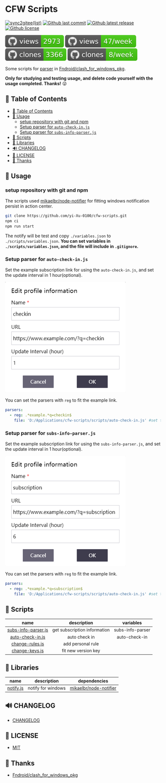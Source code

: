 # CFW Scripts

[![sync2gitee(list)](<https://github.com/yi-Xu-0100/hub-mirror/workflows/sync2gitee(list)/badge.svg>)](https://github.com/yi-Xu-0100/hub-mirror)
[![Github last commit](https://img.shields.io/github/last-commit/yi-Xu-0100/cfw-scripts)](https://github.com/yi-Xu-0100/cfw-scripts)
[![Github latest release](https://img.shields.io/github/v/release/yi-Xu-0100/cfw-scripts)](https://github.com/yi-Xu-0100/cfw-scripts/releases)
[![Github license](https://img.shields.io/github/license/yi-Xu-0100/cfw-scripts)](./LICENSE)

[![views](https://raw.githubusercontent.com/yi-Xu-0100/traffic2badge/traffic/traffic-cfw-scripts/views.svg)](https://github.com/yi-Xu-0100/traffic2badge/tree/traffic#-cfw-scripts)
[![views per week](https://raw.githubusercontent.com/yi-Xu-0100/traffic2badge/traffic/traffic-cfw-scripts/views_per_week.svg)](https://github.com/yi-Xu-0100/traffic2badge/tree/traffic#-cfw-scripts)
[![clones](https://raw.githubusercontent.com/yi-Xu-0100/traffic2badge/traffic/traffic-cfw-scripts/clones.svg)](https://github.com/yi-Xu-0100/traffic2badge/tree/traffic#-cfw-scripts)
[![clones per week](https://raw.githubusercontent.com/yi-Xu-0100/traffic2badge/traffic/traffic-cfw-scripts/clones_per_week.svg)](https://github.com/yi-Xu-0100/traffic2badge/tree/traffic#-cfw-scripts)

Some scripts for [parser](https://docs.cfw.lbyczf.com/contents/parser.html) in [Fndroid/clash_for_windows_pkg](https://github.com/Fndroid/clash_for_windows_pkg).

**Only for studying and testing usage, and delete code yourself with the usage completed. Thanks!** 😜

## 🎨 Table of Contents

- [🎨 Table of Contents](#-table-of-contents)
- [🚀 Usage](#-usage)
  - [setup repository with git and npm](#setup-repository-with-git-and-npm)
  - [Setup parser for `auto-check-in.js`](#setup-parser-for-auto-check-injs)
  - [Setup parser for `subs-info-parser.js`](#setup-parser-for-subs-info-parserjs)
- [📝 Scripts](#-scripts)
- [🍱 Libraries](#-libraries)
- [🔊 CHANGELOG](#-changelog)
- [📄 LICENSE](#-license)
- [🎉 Thanks](#-thanks)

## 🚀 Usage

### setup repository with git and npm

The scripts used [mikaelbr/node-notifier](https://github.com/mikaelbr/node-notifier) for fitting windows notification persist in action center.

```bash
git clone https://github.com/yi-Xu-0100/cfw-scripts.git
npm ci
npm run start
```

The notify will be test and copy `./variables.json` to `./scripts/variables.json`. **You can set variables in `./scripts/variables.json`, and the file will include in `.gitignore`.**

### Setup parser for `auto-check-in.js`

Set the example subscription link for using the `auto-check-in.js`, and set the update interval in 1 hour(optional).

![checkin subscription example](./resources/checkin.png)

You can set the parsers with `reg` to fit the example link.

```yaml
parsers:
  - reg: .*example.*q=checkin$
    file: 'D:/Applications/cfw-scripts/scripts/auto-check-in.js' #set the path of `auto-check-in.js`.
```

### Setup parser for `subs-info-parser.js`

Set the example subscription link for using the `subs-info-parser.js`, and set the update interval in 1 hour(optional).

![subscription example](./resources/subscription-info.png)

You can set the parsers with `reg` to fit the example link.

```yaml
parsers:
  - reg: .*example.*q=subscription$
    file: 'D:/Applications/cfw-scripts/scripts/auto-check-in.js' #set the path of `subs-info-parser.js`.
```

## 📝 Scripts

|                         name                         |         description          |    variables     |
| :--------------------------------------------------: | :--------------------------: | :--------------: |
| [subs-info-parser.js](./scripts/subs-info-parser.js) | get subscription information | subs-info-parser |
|    [auto-check-in.js](./scripts/auto-check-in.js)    |        auto check in         |  auto-check-in   |
|     [change-rules.js](./scripts/change-rules.js)     |      add personal rule       |                  |
|      [change-keys.js](./scripts/change-keys.js)      |     fit new version key      |                  |

## 🍱 Libraries

|                  name                  |    description     |       dependencies       |
| :------------------------------------: | :----------------: | :----------------------: |
| [notify.js](./lib/subs-info-parser.js) | notify for windows | [mikaelbr/node-notifier] |

[mikaelbr/node-notifier]: https://github.com/mikaelbr/node-notifier

## 🔊 CHANGELOG

- [CHANGELOG](https://github.com/yi-Xu-0100/cfw-scripts/blob/main/CHANGELOG.md)

## 📄 LICENSE

- [MIT](https://github.com/yi-Xu-0100/cfw-scripts/blob/main/LICENSE)

## 🎉 Thanks

- [Fndroid/clash_for_windows_pkg](https://github.com/Fndroid/clash_for_windows_pkg)
